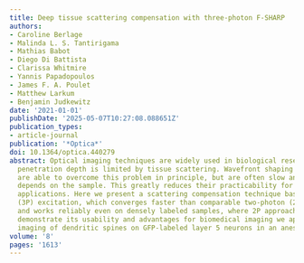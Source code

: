 ```yaml
---
title: Deep tissue scattering compensation with three-photon F-SHARP
authors:
- Caroline Berlage
- Malinda L. S. Tantirigama
- Mathias Babot
- Diego Di Battista
- Clarissa Whitmire
- Yannis Papadopoulos
- James F. A. Poulet
- Matthew Larkum
- Benjamin Judkewitz
date: '2021-01-01'
publishDate: '2025-05-07T10:27:08.088651Z'
publication_types:
- article-journal
publication: '*Optica*'
doi: 10.1364/optica.440279
abstract: Optical imaging techniques are widely used in biological research, but their
  penetration depth is limited by tissue scattering. Wavefront shaping techniques
  are able to overcome this problem in principle, but are often slow and their performance
  depends on the sample. This greatly reduces their practicability for biological
  applications. Here we present a scattering compensation technique based on three-photon
  (3P) excitation, which converges faster than comparable two-photon (2P) techniques
  and works reliably even on densely labeled samples, where 2P approaches fail. To
  demonstrate its usability and advantages for biomedical imaging we apply it to the
  imaging of dendritic spines on GFP-labeled layer 5 neurons in an anesthetized mouse.
volume: '8'
pages: '1613'
---
```

